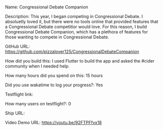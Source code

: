 Name: Congressional Debate Companion

Description: This year, I began competing in Congressional Debate. I absoluetly loved it, but there were no tools online that provided features that a Congressional Debate competitior would love. For this reason, I build Congressional Debate Companion, which has a plethora of features for those wanting to compete in Congressional Debate.

GitHub URL: https://github.com/pizzalover125/CongressionalDebateCompanion

How did you build this: I used Flutter to build the app and asked the #cider community when I needed help.

How many hours did you spend on this: 15 hours

Did you use wakatime to log your progress?: Yes

Testflight link:

How many users on testflight?: 0

Ship URL: 

Video Demo URL: https://youtu.be/92FTPFfvx18

